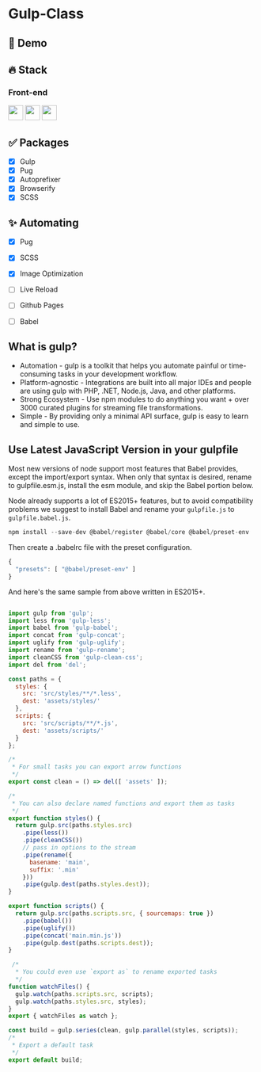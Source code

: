 # Gulp-Class

## 🔗 Demo

## 🔥 Stack
### Front-end
<img height="30" src="https://img.shields.io/badge/Gulp-CF4647?style=for-the-badge&logo=Gulp&logoColor=white"/> <img height="30" src="https://img.shields.io/badge/Pug-A86454?style=for-the-badge&logo=Pug&logoColor=white"/>
<img height="30" src="https://img.shields.io/badge/Sass-CC6699?style=for-the-badge&logo=Sass&logoColor=white"/>

## ✅ Packages
- [x] Gulp
- [x] Pug
- [x] Autoprefixer
- [x] Browserify
- [x] SCSS

## ✨ Automating
- [x] Pug
- [x] SCSS
- [x] Image Optimization
- [ ] Live Reload
- [ ] Github Pages
- [ ] Babel


## What is gulp?
* Automation - gulp is a toolkit that helps you automate painful or time-consuming tasks in your development workflow.
* Platform-agnostic - Integrations are built into all major IDEs and people are using gulp with PHP, .NET, Node.js, Java, and other platforms.
* Strong Ecosystem - Use npm modules to do anything you want + over 3000 curated plugins for streaming file transformations.
* Simple - By providing only a minimal API surface, gulp is easy to learn and simple to use.

## Use Latest JavaScript Version in your gulpfile
Most new versions of node support most features that Babel provides, except the import/export syntax. When only that syntax is desired, rename to gulpfile.esm.js, install the esm module, and skip the Babel portion below.

Node already supports a lot of ES2015+ features, but to avoid compatibility problems we suggest to install Babel and rename your ```gulpfile.js``` to ```gulpfile.babel.js```.

```javascript
npm install --save-dev @babel/register @babel/core @babel/preset-env
```

Then create a .babelrc file with the preset configuration.

```javascript
{
  "presets": [ "@babel/preset-env" ]
}
```

And here's the same sample from above written in ES2015+.

```javascript

import gulp from 'gulp';
import less from 'gulp-less';
import babel from 'gulp-babel';
import concat from 'gulp-concat';
import uglify from 'gulp-uglify';
import rename from 'gulp-rename';
import cleanCSS from 'gulp-clean-css';
import del from 'del';

const paths = {
  styles: {
    src: 'src/styles/**/*.less',
    dest: 'assets/styles/'
  },
  scripts: {
    src: 'src/scripts/**/*.js',
    dest: 'assets/scripts/'
  }
};

/*
 * For small tasks you can export arrow functions
 */
export const clean = () => del([ 'assets' ]);

/*
 * You can also declare named functions and export them as tasks
 */
export function styles() {
  return gulp.src(paths.styles.src)
    .pipe(less())
    .pipe(cleanCSS())
    // pass in options to the stream
    .pipe(rename({
      basename: 'main',
      suffix: '.min'
    }))
    .pipe(gulp.dest(paths.styles.dest));
}

export function scripts() {
  return gulp.src(paths.scripts.src, { sourcemaps: true })
    .pipe(babel())
    .pipe(uglify())
    .pipe(concat('main.min.js'))
    .pipe(gulp.dest(paths.scripts.dest));
}

 /*
  * You could even use `export as` to rename exported tasks
  */
function watchFiles() {
  gulp.watch(paths.scripts.src, scripts);
  gulp.watch(paths.styles.src, styles);
}
export { watchFiles as watch };

const build = gulp.series(clean, gulp.parallel(styles, scripts));
/*
 * Export a default task
 */
export default build;

```
